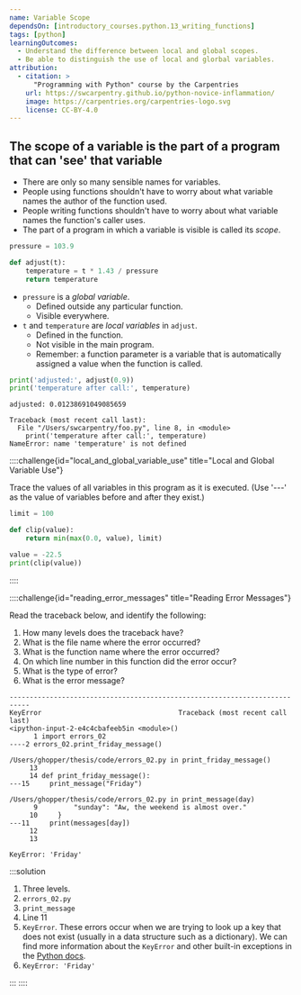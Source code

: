 ```yaml
---
name: Variable Scope
dependsOn: [introductory_courses.python.13_writing_functions]
tags: [python]
learningOutcomes:
  - Understand the difference between local and global scopes.
  - Be able to distinguish the use of local and glorbal variables.
attribution:
  - citation: >
      "Programming with Python" course by the Carpentries
    url: https://swcarpentry.github.io/python-novice-inflammation/
    image: https://carpentries.org/carpentries-logo.svg
    license: CC-BY-4.0
---
```


## The scope of a variable is the part of a program that can 'see' that variable

- There are only so many sensible names for variables.
- People using functions shouldn't have to worry about
  what variable names the author of the function used.
- People writing functions shouldn't have to worry about
  what variable names the function's caller uses.
- The part of a program in which a variable is visible is called its _scope_.

```python
pressure = 103.9

def adjust(t):
    temperature = t * 1.43 / pressure
    return temperature
```

- `pressure` is a _global variable_.
  - Defined outside any particular function.
  - Visible everywhere.
- `t` and `temperature` are _local variables_ in `adjust`.
  - Defined in the function.
  - Not visible in the main program.
  - Remember: a function parameter is a variable
    that is automatically assigned a value when the function is called.

```python nolint
print('adjusted:', adjust(0.9))
print('temperature after call:', temperature)
```

```text
adjusted: 0.01238691049085659
```

```text
Traceback (most recent call last):
  File "/Users/swcarpentry/foo.py", line 8, in <module>
    print('temperature after call:', temperature)
NameError: name 'temperature' is not defined
```

::::challenge{id="local_and_global_variable_use" title="Local and Global Variable Use"}

Trace the values of all variables in this program as it is executed.
(Use '---' as the value of variables before and after they exist.)

```python
limit = 100

def clip(value):
    return min(max(0.0, value), limit)

value = -22.5
print(clip(value))
```

::::

::::challenge{id="reading_error_messages" title="Reading Error Messages"}

Read the traceback below, and identify the following:

1. How many levels does the traceback have?
1. What is the file name where the error occurred?
1. What is the function name where the error occurred?
1. On which line number in this function did the error occur?
1. What is the type of error?
1. What is the error message?

```text
---------------------------------------------------------------------------
KeyError                                  Traceback (most recent call last)
<ipython-input-2-e4c4cbafeeb5in <module>()
      1 import errors_02
----2 errors_02.print_friday_message()

/Users/ghopper/thesis/code/errors_02.py in print_friday_message()
     13
     14 def print_friday_message():
---15     print_message("Friday")

/Users/ghopper/thesis/code/errors_02.py in print_message(day)
      9         "sunday": "Aw, the weekend is almost over."
     10     }
---11     print(messages[day])
     12
     13

KeyError: 'Friday'
```

:::solution

1. Three levels.
1. `errors_02.py`
1. `print_message`
1. Line 11
1. `KeyError`. These errors occur when we are trying to look up a key that does not exist (usually in a data
   structure such as a dictionary). We can find more information about the `KeyError` and other built-in exceptions
   in the [Python docs](https://docs.python.org/3/library/exceptions.html#KeyError).
1. `KeyError: 'Friday'`

:::
::::
